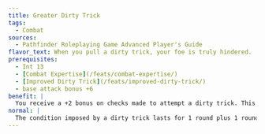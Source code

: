 ```yaml
---
title: Greater Dirty Trick
tags:
  - Combat
sources:
  - Pathfinder Roleplaying Game Advanced Player's Guide
flavor_text: When you pull a dirty trick, your foe is truly hindered.
prerequisites:
  - Int 13
  - [Combat Expertise](/feats/combat-expertise/)
  - [Improved Dirty Trick](/feats/improved-dirty-trick/)
  - base attack bonus +6
benefit: |
  You receive a +2 bonus on checks made to attempt a dirty trick. This bonus stacks with the bonus granted by [Improved Dirty Trick](/feats/improved-dirty-trick/). Whenever you successfully perform a dirty trick, the penalty lasts for 1d4 rounds, plus 1 round for every 5 by which your attack exceeds the target's CMD. In addition, removing the condition requires the target to spend a standard action.
normal: |
  The condition imposed by a dirty trick lasts for 1 round plus 1 round for every 5 by which your attack exceeds the target's CMD. Removing the condition requires the target to spend a move action.
---
```


